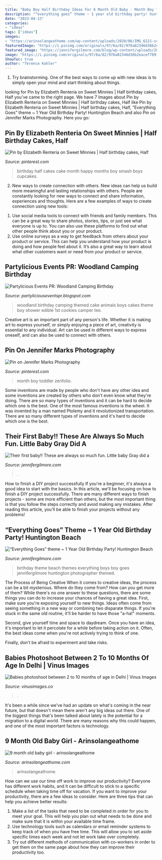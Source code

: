 ```yaml
---
title: "Baby Boy Half Birthday Ideas For 6 Month Old Baby - Month Boy Toddler Zenfolio"
description: "“everything goes” theme ~ 1 year old birthday party! huntington beach"
date: "2023-04-13"
categories:
- "ideas"
tags: ["ideas"]
images:
- "https://arinsolangeathome.com/wp-content/uploads/2020/06/IMG_6221-scaled.jpg"
featuredImage: "https://i.pinimg.com/originals/97/6a/82/976a82346d36b2eacef7891cf77d7d91.jpg"
featured_image: "https://jennifergilmore.com/blog/wp-content/uploads/2013/07/gilmore_studios_2_year_old_birthday_party_photo_everything_goes_theme_1.jpg"
image: "https://i.pinimg.com/originals/97/6a/82/976a82346d36b2eacef7891cf77d7d91.jpg"
ShowToc: true
author: "Terence Kohler"
---
```



1. Try brainstorming. One of the best ways to come up with new ideas is to simply open your mind and start thinking about things.

	

		
looking for Pin by Elizabeth Renteria on Sweet Minnies | Half birthday cakes, Half you've came to the right page. We have 7 Images about Pin by Elizabeth Renteria on Sweet Minnies | Half birthday cakes, Half like Pin by Elizabeth Renteria on Sweet Minnies | Half birthday cakes, Half, “Everything Goes” theme ~ 1 Year Old Birthday Party! Huntington Beach and also Pin on Jennifer Marks Photography. Here you go:
		
    
## Pin By Elizabeth Renteria On Sweet Minnies | Half Birthday Cakes, Half

<img loading=lazy src="https://i.pinimg.com/736x/cd/17/c5/cd17c5573607cccea77a2b751b4e9e3d--half-birthday-birthday-cakes.jpg" onerror="this.onerror=null;this.src='https://tse4.mm.bing.net/th?id=OIP.4aQXKdR4zPwuvo9opuV4PAHaJ3&amp;pid=15.1';" alt="Pin by Elizabeth Renteria on Sweet Minnies | Half birthday cakes, Half">

_Source: pinterest.com_

>birthday half cakes cake month happy months boy smash boys cupcakes. 

	

2. New ways to create connection with others.
New ideas can help us build more meaningful and lasting relationships with others. People are constantly looking for new ways to connect and share information, experiences and thoughts. Here are a few examples of ways to create connection using new tools: 
1) Use social media tools to connect with friends and family members. This can be a great way to share photos, stories, tips, or just see what everyone is up to. You can also use these platforms to find out what other people think about you or your product. 
2) Use online surveys as a way to get feedback from others about your product or service. This can help you understand how your product is doing and how people feel about it. It’s also a great way to learn about what other customers want or need from your product or service.

    
## Partylicious Events PR: Woodland Camping Birthday

<img loading=lazy src="http://4.bp.blogspot.com/-dX3y2lxmfP8/VksJH8SsJpI/AAAAAAAApK8/tBufoWBFPXg/s1600/DSC_0407.JPG" onerror="this.onerror=null;this.src='https://tse2.mm.bing.net/th?id=OIP.i-kIBTmkQSoRwST53QNShQHaLG&amp;pid=15.1';" alt="Partylicious Events PR: Woodland Camping Birthday">

_Source: partyliciouseventspr.blogspot.com_

>woodland birthday camping themed cake animals boys cakes theme boy shower edible 1st cookies camper tee. 

	

Creative art is an important part of any person's life. Whether it is making art to express yourself, or simply enjoying a piece of art, creativity is essential to any individual. Art can be used in different ways to express oneself, and can also be used to connect with others.

    
## Pin On Jennifer Marks Photography

<img loading=lazy src="https://i.pinimg.com/originals/97/6a/82/976a82346d36b2eacef7891cf77d7d91.jpg" onerror="this.onerror=null;this.src='https://tse3.mm.bing.net/th?id=OIP.YYhvOg2fsal-DZSM-wSAFQHaLH&amp;pid=15.1';" alt="Pin on Jennifer Marks Photography">

_Source: pinterest.com_

>month boy toddler zenfolio. 

	

Some inventions are made by people who don't have any other idea and some inventions are created by others who don't even know what they're doing. There are so many types of inventions and it can be hard to decide which one is the best. One of the most famous inventions is the wheel. It was invented by a man named Ptolemy and it revolutionized transportation. There are so many different types of inventions and it's hard to decide which one is the best.

    
## Their First Baby!! These Are Always So Much Fun. Little Baby Gray Did A

<img loading=lazy src="https://jennifergilmore.com/blog/wp-content/uploads/2015/11/04-9112-post/GilmoreStudios_gray_048-1024x1024.jpg" onerror="this.onerror=null;this.src='https://tse4.mm.bing.net/th?id=OIP.hAdqfFPxO4ve2OhN2r4J3wHaHa&amp;pid=15.1';" alt="Their first baby!! These are always so much fun. Little baby Gray did a">

_Source: jennifergilmore.com_

>. 

	

How to finish a DIY project successfully
If you're a beginner, it's always a good idea to start with the basics. In this article, we'll be focusing on how to finish a DIY project successfully. There are many different ways to finish projects - some are more efficient than others, but the most important thing is that you follow the steps correctly and avoid making any mistakes. After reading this article, you'll be able to finish your projects without any problems!

    
## “Everything Goes” Theme ~ 1 Year Old Birthday Party! Huntington Beach

<img loading=lazy src="https://jennifergilmore.com/blog/wp-content/uploads/2013/07/gilmore_studios_2_year_old_birthday_party_photo_everything_goes_theme_1.jpg" onerror="this.onerror=null;this.src='https://tse3.mm.bing.net/th?id=OIP.cQuHgWHghilV5vnZ1Ly5ewHaJQ&amp;pid=15.1';" alt="“Everything Goes” theme ~ 1 Year Old Birthday Party! Huntington Beach">

_Source: jennifergilmore.com_

>birthday theme beach themes everything boys boy goes jennifergilmore huntington photographer themed. 

	

The Process of Being Creative
When it comes to creative ideas, the process can be a bit mysterious. Where do they come from? How can you get more of them? While there's no one answer to these questions, there are some things you can do to increase your chances of having a great idea.
First, make sure you're exposing yourself to new things. Ideas often come from seeing something in a new way or combining two disparate things. If you're stuck in the same old routine, it'll be harder to have those "a-ha!" moments.

 Second, give yourself time and space to daydream. Once you have an idea, it's important to let it percolate for a while before taking action on it. Often, the best ideas come when you're not actively trying to think of one.

Finally, don't be afraid to experiment and take risks.

    
## Babies Photoshoot Between 2 To 10 Months Of Age In Delhi | Vinus Images

<img loading=lazy src="https://vinusimages.co/wp-content/uploads/2018/10/EG7A7077.jpgg_-1400x933.jpg" onerror="this.onerror=null;this.src='https://tse1.mm.bing.net/th?id=OIP.zz8xBOYnhWu28CgJ5snGSwHaE7&amp;pid=15.1';" alt="Babies photoshoot between 2 to 10 months of age in Delhi | Vinus Images">

_Source: vinusimages.co_

>. 

	

It's been a while since we've had an update on what's coming in the near future, but that doesn't mean there aren't any big ideas out there. One of the biggest things that's been talked about lately is the potential for a migration to a digital world. There are many reasons why this could happen, and one of the most important factors is technology.

    
## 9 Month Old Baby Girl - Arinsolangeathome

<img loading=lazy src="https://arinsolangeathome.com/wp-content/uploads/2020/06/IMG_6221-scaled.jpg" onerror="this.onerror=null;this.src='https://tse4.mm.bing.net/th?id=OIP.6nsDbLAqfR6bPwSz1KLH8gHaLG&amp;pid=15.1';" alt="9 month old baby girl - arinsolangeathome">

_Source: arinsolangeathome.com_

>arinsolangeathome. 

	

How can we use our time off work to improve our productivity?
Everyone has different work habits, and it can be difficult to stick to a specific schedule when taking time off for vacation. If you want to improve your productivity, there are a few ideas to consider. Here are three tips that can help you achieve better results: 
1. Make a list of the tasks that need to be completed in order for you to meet your goal. This will help you plan out what needs to be done and make sure that it is within your available time frame. 
2. Use technology tools such as calendars or email reminder systems to keep track of when you have free time. This will allow you to set aside specific times each week and not let work take over completely. 
3. Try out different methods of communication with co-workers in order to get them on the same page about how they can improve their productivity too.

